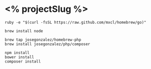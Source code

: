 # <% projectSlug %>

    ruby -e "$(curl -fsSL https://raw.github.com/mxcl/homebrew/go)"

    brew install node

    brew tap josegonzalez/homebrew-php
    brew install josegonzalez/php/composer

    npm install
    bower install
    composer install